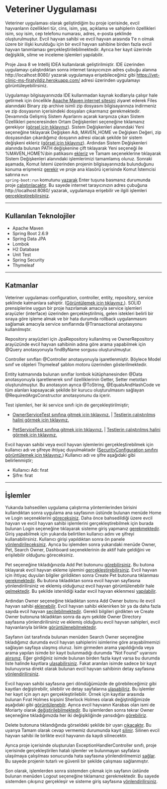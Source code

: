 # Veteriner Uygulaması
 
Veteriner uygulaması olarak geliştirdiğim bu proje içerisinde, evcil hayvanların özellikleri tür, cins, isim, yaş, açıklama ve sahiplerin özellikleri isim, soy isim, cep telefonu numarası, adres, e-posta şeklinde oluşturulmuştur. Evcil hayvan sahibi ve evcil hayvan arasında 1'e n olmak üzere bir ilişki kurulduğu için bir evcil hayvan sahibine birden fazla evcil hayvan tanımlaması gerçekleştirilebilmektedir. Ayrıca her kayıt üzerinde değişiklik, silme ve inceleme işlemleri yapılabilir.

Proje Java 8 ve Intellij IDEA kullanılarak geliştirilmiştir. IDE üzerinden uygulamayı çalıştırdıktan sonra internet tarayıcınızın adres çubuğu alanına http://localhost:8080/ yazarak uygulamaya erişebileceğiniz gibi https://vet-clinic-ms-firatyildiz.herokuapp.com/ adresi üzerinden uygulamayı görüntüleyebilirsiniz.

Uygulamayı bilgisayarınızda IDE kullanmadan kaynak kodlarıyla çalışır hale getirmek için öncelikle <a href="https://maven.apache.org/download.cgi">Apache Maven internet sitesini</a> ziyaret ederek Files alanındaki Binary zip archive isimli zip dosyasını bilgisayarınıza indirmeniz ve zip dosyasının içerisindeki dosyaları çıkarmanız gerekmektedir. Devamında Gelişmiş Sistem Ayarlarını açarak karşınıza çıkan Sistem Özellikleri penceresinden Ortam Değişkenleri seçeneğine tıklamanız gerekiyor (<a href="https://raw.githubusercontent.com/frtyildiz/VeterinaryClinicManagementSystem/main/images/1.png">görsel için tıklayınız</a>). Sistem Değişkenleri alanındaki Yeni seçeneğine tıklayarak Değişken Adı, MAVEN_HOME ve Değişken Değeri, zip dosyasından çıkardığımız dosyanın adresi olacak şekilde bir sistem değişkeni ekleriz (<a href="https://raw.githubusercontent.com/frtyildiz/VeterinaryClinicManagementSystem/main/images/2.png">görsel için tıklayınız</a>). Ardından Sistem Değişkenleri alanında bulunan PATH değişkenine çift tıklayarak Yeni seçeneği ile %MAVEN_HOME%\bin patikasını <a href="https://raw.githubusercontent.com/frtyildiz/VeterinaryClinicManagementSystem/main/images/3.png">ekleriz</a> ve Tamam seçeneklerine tıklayarak Sistem Değişkenleri alanındaki işlemlerimizi tamamlamış oluruz. Sonraki aşamada, Komut İstemi üzerinden projenin bilgisayarınızda bulunduğunu konuma erişmeniz <a href="https://raw.githubusercontent.com/frtyildiz/VeterinaryClinicManagementSystem/main/images/4.png">gerekir</a> ve proje ana klasörü içerisinde Komut İstemcisi satırına <code>mvn spring-boot:run</code> 
komutunu <a href="https://raw.githubusercontent.com/frtyildiz/VeterinaryClinicManagementSystem/main/images/5.png">yazarak</a> Enter tuşuna basmanız durumunda proje <a href="https://raw.githubusercontent.com/frtyildiz/VeterinaryClinicManagementSystem/main/images/6.png">çalıştırılacaktır</a>. Bu sayede internet tarayıcınızın adres çubuğuna http://localhost:8080/ yazarak, uygulamaya erişebilir ve ilgili işlemleri <a href="https://raw.githubusercontent.com/frtyildiz/VeterinaryClinicManagementSystem/main/images/Home.png">gerçekleştirebilirsiniz</a>.

-----
## Kullanılan Teknolojiler
* Apache Maven
* Spring Boot 2.6.9
* Spring Data JPA
* Lombok
* H2 Database
* Unit Test
* Spring Security
* Thymeleaf
-----
## Katmanlar
Veteriner uygulaması configuration, controller, entity, repository, service şeklinde katmanlara sahiptir. (<a href="https://raw.githubusercontent.com/frtyildiz/VeterinaryClinicManagementSystem/main/images/KatmanlarDetayl%C4%B1.png">Görüntülemek için tıklayınız.</a>). SOLID prensiplerine uygun bir proje hazırlamak amacıyla service işlemleri arayüzler (interface) üzerinden gerçekleştirilmiş, gelen istekleri belirli bir sıraya göre işleme almak ve bir hata durumda rollback uygulanmasını sağlamak amacıyla service sınıflarında @Transactional anotasyonu kullanılmıştır. 

Repository arayüzleri için JpaRepository kullanılmış ve OwnerRepository arayüzünde evcil hayvan sahibinin adına göre arama yapabilmek için @Query anotasyonuyla findByName sorgusu oluşturulmuştur.

Controller sınıfları @Controller anotasyonuyla işaretlenmiştir. Böylece Model sınıf ve objeleri Thymeleaf şablon motoru üzerinden gösterilmektedir.

Entity katmanında bulunan sınıflar lombok kütüphanesinden @Data anotasyonuyla işaretlenerek sınıf özelliklerinin Getter, Setter metotları oluşturulmuştur. Bu anotasyon ayrıca @ToString, @EqualsAndHashCode ve tüm alanları kapsayacak şekilde bir kurucu oluşturulmasını sağlayan @RequiredArgsConstructor anotasyonunu da içerir.

Test işlemleri, her iki service sınıfı için de gerçekleştirilmiştir;
- <a href="https://github.com/frtyildiz/VeterinaryClinicManagementSystem/blob/main/VetClinicManagementSystem/src/test/java/com/firatyildiz/VetClinicManagementSystem/service/OwnerServiceTest.java">OwnerServiceTest sınıfına gitmek için tıklayınız.</a> | <a href="https://raw.githubusercontent.com/frtyildiz/VeterinaryClinicManagementSystem/main/images/OwnerServiceTestResult.png">Testlerin çalıştırılmış halini görmek için tıklayınız.</a>

- <a href="https://github.com/frtyildiz/VeterinaryClinicManagementSystem/blob/main/VetClinicManagementSystem/src/test/java/com/firatyildiz/VetClinicManagementSystem/service/PetServiceTest.java">PetServiceTest sınıfına gitmek için tıklayınız.</a> | <a href="https://raw.githubusercontent.com/frtyildiz/VeterinaryClinicManagementSystem/main/images/PetServiceTestResult.png">Testlerin çalıştırılmış halini görmek için tıklayınız.</a>

Evcil hayvan sahibi veya evcil hayvan işlemlerini gerçekleştirebilmek için kullanıcı adı ve şifreye ihtiyaç duyulmaktadır (<a href="https://github.com/frtyildiz/VeterinaryClinicManagementSystem/blob/main/VetClinicManagementSystem/src/main/java/com/firatyildiz/VetClinicManagementSystem/configuration/SecurityConfiguration.java">SecurityConfiguration sınıfını görüntülemek için tıklayınız.</a>)
Kullanıcı adı ve şifre aşağıdaki gibi belirlenmiştir;
- Kullanıcı Adı: fırat
- Şifre: fırat
-----
## İşlemler

Yukarıda bahsedilen uygulama çalıştırma yöntemlerinden birisini kullandıktan sonra uygulama ana sayfasının üstünde bulunan menüde Home ve Login seçeneklerini <a href="https://raw.githubusercontent.com/frtyildiz/VeterinaryClinicManagementSystem/main/images/Home.png">göreceksiniz</a>. Daha önce bahsedildiği üzere evcil hayvan ve evcil hayvan sahibi işlemlerini gerçekleştirebilmek için burada bulunan Login seçeneğine tıklayarak sisteme giriş yapmanız <a href="https://raw.githubusercontent.com/frtyildiz/VeterinaryClinicManagementSystem/main/images/Login.png">gerekmektedir</a>. 
Giriş yapabilmek için yukarıda belirtilen kullanıcı adını ve şifreyi kullanabilirsiniz. Kullanıcı girişi yapıldıktan sonra ön panele <a href="https://raw.githubusercontent.com/frtyildiz/VeterinaryClinicManagementSystem/main/images/Dashboard.png">yönlendirileceksiniz</a>. Ayrıca bu işlemden sonra yukarıdaki menüde Owner, Pet, Search Owner, Dashboard seçeneklerinin de aktif hale geldiğini ve erişilebilir olduğunu göreceksiniz.

Pet seçeneğine tıkladığınızda Add Pet butonunu <a href="https://raw.githubusercontent.com/frtyildiz/VeterinaryClinicManagementSystem/main/images/PetDirectory.png">görebilirsiniz</a>. Bu butona tıklayarak evcil hayvan ekleme işlemini <a href="https://raw.githubusercontent.com/frtyildiz/VeterinaryClinicManagementSystem/main/images/AddPet.png">gerçekleştirebilirsiniz</a>. Evcil hayvan için ihtiyaç duyulan bilgiler girildikten sonra Create Pet butonuna tıklanması <a href="https://raw.githubusercontent.com/frtyildiz/VeterinaryClinicManagementSystem/main/images/AddPet2.png">gerekmektedir</a>. Bu butona tıkladıktan sonra evcil hayvan sayfasına yönlendirilirsiniz ve eklemiş olduğunuz evcil hayvan görüntülenebilir hale <a href="https://raw.githubusercontent.com/frtyildiz/VeterinaryClinicManagementSystem/main/images/PetDirectory2.png">gelmektedir</a>. Bu şekilde istenildiği kadar evcil hayvan eklenmesi <a href="https://raw.githubusercontent.com/frtyildiz/VeterinaryClinicManagementSystem/main/images/PetDirectory3.png">yapılabilir</a>.

Ardından Owner seçeneğine tıkladıktan sonra Add Owner butonu ile evcil hayvan sahibi <a href="https://raw.githubusercontent.com/frtyildiz/VeterinaryClinicManagementSystem/main/images/OwnerDirectory.png">eklenebilir</a>. Evcil hayvan sahibi eklenirken bir ya da daha fazla sayıda evcil hayvan <a href="https://raw.githubusercontent.com/frtyildiz/VeterinaryClinicManagementSystem/main/images/AddOwner2.png">seçilebilmektedir</a>. Gerekli bilgileri girdikten ve Create Owner butonuna tıkladıktan sonra da aynı şekilde Owner Directory sayfasına yönlendirilirsiniz ve eklemiş olduğunu evcil hayvan sahipleri, evcil hayvanlarıyla birlikte <a href="https://raw.githubusercontent.com/frtyildiz/VeterinaryClinicManagementSystem/main/images/OwnerDirectory3.png">görüntülenebilmektedir</a>. 

Sayfanın üst tarafında bulunan menüden Search Owner seçeneğine tıkladığımız durumda evcil hayvan sahiplerini isimlerine göre arayabilmemizi sağlayan sayfaya ulaşmış oluruz. İsim girmeden arama yapıldığında veya arama yapılan isimde bir kayıt bulunmadığı durumda "Not Found" uyarısını <a href="https://raw.githubusercontent.com/frtyildiz/VeterinaryClinicManagementSystem/main/images/SearchNotFound.png">alırsınız</a>. Eğer girdiğiniz isimde bulunan birden fazla kayıt varsa bu durumda liste halinde kayıtlara <a href="https://raw.githubusercontent.com/frtyildiz/VeterinaryClinicManagementSystem/main/images/SearchList.png">ulaşabilirsiniz</a>. Fakat aranılan isimde sadece bir kayıt bulunuyorsa direkt olarak bulunan evcil hayvan sahibinin detay sayfasına <a href="https://raw.githubusercontent.com/frtyildiz/VeterinaryClinicManagementSystem/main/images/SearchDetail.png">yönlendirilirsiniz</a>. 

Evcil hayvan sahibi sayfasına geri döndüğümüzde de görebileceğimiz gibi kayıtları değiştirebilir, silebilir ve detay sayfalarına <a href="https://raw.githubusercontent.com/frtyildiz/VeterinaryClinicManagementSystem/main/images/OwnerDirectory3.png">ulaşabiliriz</a>. Bu işlemler her kayıt için ayrı ayrı gerçekleştirilebilir. Örnek için kayıtlar arasında bulunan Fırat Holmes kişisini Sherlock Holmes olarak değiştirdiğimizde aşağıdaki gibi <a href="https://raw.githubusercontent.com/frtyildiz/VeterinaryClinicManagementSystem/main/images/UpdateOwner.png">görüntülenebilr</a>. Ayrıca evcil hayvanın Karabas olan ismi de Moriarty olarak <a href="https://raw.githubusercontent.com/frtyildiz/VeterinaryClinicManagementSystem/main/images/UpdatePet.png">değiştirilebilmektedir</a>. Bu işlemlerden sonra tekrar Owner seçeneğine tıkladığımızda her iki değişikliğinde yansıdığını <a href="https://raw.githubusercontent.com/frtyildiz/VeterinaryClinicManagementSystem/main/images/UpdatePetAndDog.png">görebiliriz</a>. 

Delete butonuna tıklandığında görseldeki şekilde bir uyarı <a href="https://raw.githubusercontent.com/frtyildiz/VeterinaryClinicManagementSystem/main/images/DeleteMessage.png">çıkacaktır</a>. Bu uyarıya Tamam olarak cevap vermemiz durumunda kayıt <a href="https://raw.githubusercontent.com/frtyildiz/VeterinaryClinicManagementSystem/main/images/Delete.png">silinir</a>. Silinen evcil hayvan sahibi ile birlikte evcil hayvanın da kaydı silinecektir.

Ayrıca proje içerisinde oluşturulan ExceptionHandlerController sınıfı, proje içerisinde gerçekleştirilen hatalı işlemler ve bulunmayan sayfalara ulaşılmaya çalışılması sonucunda hata sayfasına yönlendirilmemizi <a href="https://raw.githubusercontent.com/frtyildiz/VeterinaryClinicManagementSystem/main/images/ErrorPage.png">sağlar</a>. Bu sayede projenin tutarlı ve güvenli bir şekilde çalışması sağlanmıştır.

Son olarak, işlemlerden sonra sistemden çıkmak için sayfanın üstünde bulunan menüden Logout seçeneğine tıklamanız gerekmektedir. Bu sayede sistemden çıkışınız gerçekleşir ve sisteme giriş sayfasına <a href="https://raw.githubusercontent.com/frtyildiz/VeterinaryClinicManagementSystem/main/images/LogOut.png">yönlendirilirsiniz</a>.

